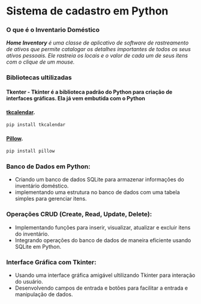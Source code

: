 # Sistema de cadastro em Python

### O que é o Inventario Doméstico
_**Home Inventory** é uma classe de aplicativo de software de rastreamento de ativos que permite catalogar os detalhes
importantes de todos os seus ativos pessoais. Ele rastreia os locais e o valor de cada um de seus itens com o clique de um mouse._

### Bibliotecas ultilizadas
#### Tkenter - **Tkinter é a biblioteca padrão do Python para criação de interfaces gráficas. Ela já vem embutida com o Python**
#### [tkcalendar](https://pypi.org/project/tkcalendar/).
```bash
pip install tkcalendar
```
#### [Pillow](https://pypi.org/project/pillow/).
```bash
pip install pillow
 ```


### Banco de Dados em Python:
* Criando um banco de dados SQLite para armazenar informações do inventário doméstico.
* implementando uma estrutura no banco de dados com uma tabela simples para gerenciar itens.

### Operações CRUD (Create, Read, Update, Delete):
* Implementando funções para inserir, visualizar, atualizar e excluir itens do inventário.
* Integrando operações do banco de dados de maneira eficiente usando SQLite em Python.

### Interface Gráfica com Tkinter:
* Usando uma interface gráfica amigável ultilizando Tkinter para interação do usuário.
* Desenvolvendo campos de entrada e botões para facilitar a entrada e manipulação de dados.